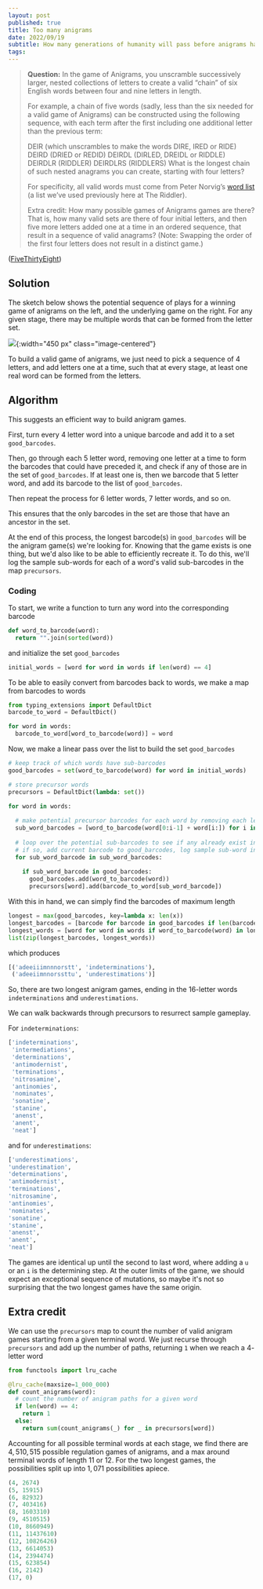 ```yaml
---
layout: post
published: true
title: Too many anigrams
date: 2022/09/19
subtitle: How many generations of humanity will pass before anigrams has a repeat?
tags:
---
```


>**Question:** In the game of Anigrams, you unscramble successively larger, nested collections of letters to create a valid “chain” of six English words between four and nine letters in length.
>
>For example, a chain of five words (sadly, less than the six needed for a valid game of Anigrams) can be constructed using the following sequence, with each term after the first including one additional letter than the previous term:
>
>DEIR (which unscrambles to make the words DIRE, IRED or RIDE)
>DEIRD (DRIED or REDID)
>DEIRDL (DIRLED, DREIDL or RIDDLE)
>DEIRDLR (RIDDLER)
>DEIRDLRS (RIDDLERS)
>What is the longest chain of such nested anagrams you can create, starting with four letters?
>
>For specificity, all valid words must come from Peter Norvig’s [word list](https://norvig.com/ngrams/enable1.txt) (a list we’ve used previously here at The Riddler).
>
>Extra credit: How many possible games of Anigrams games are there? That is, how many valid sets are there of four initial letters, and then five more letters added one at a time in an ordered sequence, that result in a sequence of valid anagrams? (Note: Swapping the order of the first four letters does not result in a distinct game.)

<!--more-->

([FiveThirtyEight](URL))

## Solution

The sketch below shows the potential sequence of plays for a winning game of anigrams on the left, and the underlying game on the right. For any given stage, there may be multiple words that can be formed from the letter set.

![](/img/2022-09-19-anigrams.png){:width="450 px" class="image-centered"}

<!-- To build a valid game of anigrams, we need to find a list of $9$ letters that form a word, and remove letters from the list, one at a time, such that at least one real word can be formed at each stage. -->

To build a valid game of anigrams, we just need to pick a sequence of $4$ letters, and add letters one at a time, such that at every stage, at least one real word can be formed from the letters.

## Algorithm

This suggests an efficient way to build anigram games. 

First, turn every $4$ letter word into a unique barcode and add it to a set `good_barcodes`. 

Then, go through each $5$ letter word, removing one letter at a time to form the barcodes that could have preceded it, and check if any of those are in the set of `good_barcodes`. If at least one is, then we barcode that $5$ letter word, and add its barcode to the list of `good_barcodes`.

Then repeat the process for $6$ letter words, $7$ letter words, and so on.

This ensures that the only barcodes in the set are those that have an ancestor in the set.

At the end of this process, the longest barcode(s) in `good_barcodes` will be the anigram game(s) we're looking for. Knowing that the game exists is one thing, but we'd also like to be able to efficiently recreate it. To do this, we'll log the sample sub-words for each of a word's valid sub-barcodes in the map `precursors`.


### Coding

To start, we write a function to turn any word into the corresponding barcode

```python
def word_to_barcode(word):
  return "".join(sorted(word))
```

and initialize the set `good_barcodes`

```python
initial_words = [word for word in words if len(word) == 4]
```

To be able to easily convert from barcodes back to words, we make a map from barcodes to words

```python
from typing_extensions import DefaultDict
barcode_to_word = DefaultDict()

for word in words:
  barcode_to_word[word_to_barcode(word)] = word
```

Now, we make a linear pass over the list to build the set `good_barcodes`

```python
# keep track of which words have sub-barcodes
good_barcodes = set(word_to_barcode(word) for word in initial_words)

# store precursor words
precursors = DefaultDict(lambda: set())

for word in words:
  
  # make potential precursor barcodes for each word by removing each letter
  sub_word_barcodes = [word_to_barcode(word[0:i-1] + word[i:]) for i in range(1, len(word)+1)]
  
  # loop over the potential sub-barcodes to see if any already exist in good_barcodes
  # if so, add current barcode to good_barcodes, log sample sub-word in precursors
  for sub_word_barcode in sub_word_barcodes:
  
    if sub_word_barcode in good_barcodes:
      good_barcodes.add(word_to_barcode(word))
      precursors[word].add(barcode_to_word[sub_word_barcode])
 ```
 
 With this in hand, we can simply find the barcodes of maximum length
 
 ```python
longest = max(good_barcodes, key=lambda x: len(x))
longest_barcodes = [barcode for barcode in good_barcodes if len(barcode) == len(longest)]
longest_words = [word for word in words if word_to_barcode(word) in longest_barcodes]
list(zip(longest_barcodes, longest_words))
```

which produces 

```python
[('adeeiiimnnnorstt', 'indeterminations'),
 ('adeeiimnnorssttu', 'underestimations')]
```

So, there are two longest anigram games, ending in the $16$-letter words `indeterminations` and `underestimations`.

We can walk backwards through precursors to resurrect sample gameplay. 

For `indeterminations`:

```python
['indeterminations',
 'intermediations',
 'determinations',
 'antimodernist',
 'terminations',
 'nitrosamine',
 'antinomies',
 'nominates',
 'sonatine',
 'stanine',
 'anenst',
 'anent',
 'neat']
 ```
 
 and for `underestimations`:
 
 ```python
 ['underestimations',
 'underestimation',
 'determinations',
 'antimodernist',
 'terminations',
 'nitrosamine',
 'antinomies',
 'nominates',
 'sonatine',
 'stanine',
 'anenst',
 'anent',
 'neat']
 ```
 
The games are identical up until the second to last word, where adding a `u` or an `i` is the determining step. At the outer limits of the game, we should expect an exceptional sequence of mutations, so maybe it's not so surprising that the two longest games have the same origin.

## Extra credit

We can use the `precursors` map to count the number of valid anigram games starting from a given terminal word. We just recurse through `precursors` and add up the number of paths, returning `1` when we reach a $4$-letter word

```python
from functools import lru_cache

@lru_cache(maxsize=1_000_000)
def count_anigrams(word):
  # count the number of anigram paths for a given word
  if len(word) == 4:
    return 1
  else:
    return sum(count_anigrams(_) for _ in precursors[word])
```

Accounting for all possible terminal words at each stage, we find there are $4,510,515$ possible regulation games of anigrams, and a max around terminal words of length $11$ or $12$. For the two longest games, the possibilities split up into $1,071$ possibilities apiece.

```python
(4, 2674)
(5, 15915)
(6, 82932)
(7, 403416)
(8, 1603310)
(9, 4510515)
(10, 8660949)
(11, 11437610)
(12, 10826426)
(13, 6614053)
(14, 2394474)
(15, 623854)
(16, 2142)
(17, 0)
```


<br>

<!-- 2022-09-19-words-to-barcodes.png -->
